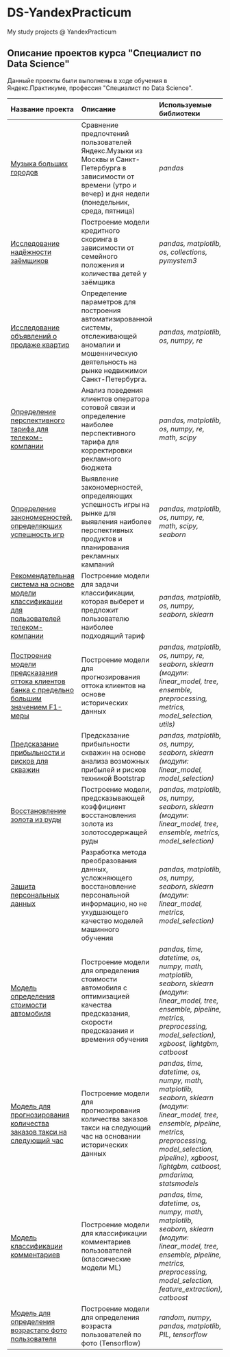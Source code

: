 # DS-YandexPracticum
My study projects @ YandexPracticum

## Описание проектов курса "Специалист по Data Science"

Данныйе проекты были выполнены в ходе обучения в Яндекс.Практикуме, профессия "Специалист по Data Science".

| Название проекта | Описание | Используемые библиотеки | 
| :---------------------- | :---------------------- | :---------------------- |
| [Музыка больших городов](001_Music) | Сравнение предпочтений пользователей Яндекс.Музыки из Москвы и Санкт-Петербурга в зависимости от времени (утро и вечер) и дня недели (понедельник, среда, пятница)| *pandas* |
| [Исследование надёжности заёмщиков](002_Credit_Scoring) | Построение модели кредитного скоринга в зависимости от семейного положения и количества детей у заёмщика| *pandas, matplotlib, os, collections, pymystem3* |
| [Исследование объявлений о продаже квартир](003_Real_Estate) | Определение параметров для построения автоматизированной системы, отслеживающей аномалии и мошенническую деятельность на рынке недвижимои Санкт-Петербурга.| *pandas, matplotlib, os, numpy, re* |
| [Определение перспективного тарифа для телеком-компании](004_Telecom) | Анализ поведения клиентов оператора сотовой связи и определение наиболее перспективного тарифа для корректировки рекламного бюджета| *pandas, matplotlib, os, numpy, re, math, scipy* |
| [Определение закономерностей, определяющих успешность игр](005_Games) | Выявление закономерностей, определяющих успешность игры на рынке для выявления наиболее перспективных продуктов и планирования рекламных кампаний| *pandas, matplotlib, os, numpy, re, math, scipy, seaborn* |
| [Рекомендательная система на основе модели классификации для пользователей телеком-компании](006_Telecom_Classification_Model) | Построение модели для задачи классификации, которая выберет и предложит пользователю наиболее подходящий тариф| *pandas, matplotlib, os, numpy, seaborn, sklearn* |
| [Построение модели предсказания оттока клиентов банка с предельно большим значением F1-меры](007_Bank_Customers_Churn) | Построение модели для прогнозирования оттока клиентов на основе исторических данных| *pandas, matplotlib, os, numpy, re, seaborn, sklearn (модули: linear_model, tree, ensemble, preprocessing, metrics, model_selection, utils)* |
| [Предсказание прибыльности и рисков для скважин](008_Profitability_Prediction) | Предсказание прибыльности скважин на основе анализа возможных прибылей и рисков техникой Bootstrap| *pandas, matplotlib, os, numpy, seaborn, sklearn (модули: linear_model, model_selection)* |
| [Восстановление золота из руды](009_Gold_Recovery) | Построение модели, предсказывающей коэффициент восстановления золота из золотосодержащей руды| *pandas, matplotlib, os, numpy, seaborn, sklearn  (модули: linear_model, tree, ensemble, metrics, model_selection)* |
| [Защита персональных данных](010_Presonal_Data_Protection) | Разработка метода преобразования данных, усложняющего восстановление персональной информацию, но не ухудшающего качество моделей машинного обучения| *pandas, matplotlib, os, numpy, seaborn, sklearn  (модули: linear_model, metrics, model_selection)* |
| [Модель определения стоимости автомобиля](011_Car_Price_Prediction) | Построение модели для определения стоимости автомобиля с оптимизацией качества предсказания, скорости предсказания и времения обучения| *pandas, time, datetime, os, numpy, math, matplotlib, seaborn, sklearn (модули: linear_model, tree, ensemble, pipeline, metrics, preprocessing, model_selection), xgboost, lightgbm, catboost* |
| [Модель для прогнозирования количества заказов такси на следующий час](012_Taxi_Time_Series) | Построение модели для прогнозирования количества заказов такси на следующий час на основании исторических данных| *pandas, time, datetime, os, numpy, math, matplotlib, seaborn, sklearn (модули: linear_model, tree, ensemble, pipeline, metrics, preprocessing, model_selection, pipeline), xgboost, lightgbm, catboost, pmdarima, statsmodels* |
| [Модель классификации комментариев](013_Comments_Classification) | Построение модели для классификации комментариев пользователей (классические модели ML)| *pandas, time, datetime, os, numpy, math, matplotlib, seaborn, sklearn (модули: linear_model, tree, ensemble, pipeline, metrics, preprocessing, model_selection, feature_extraction), catboost* |
| [Модель для определения возрастапо фото пользователя](014_Age_Definition) | Построение модели для определения возраста пользователей по фото (Tensorflow)| *random, numpy, pandas, matplotlib, PIL, tensorflow* |
